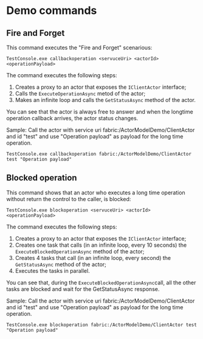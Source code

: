 # Demo commands #


## Fire and Forget ##
This command executes the "Fire and Forget" scenarious:

    TestConsole.exe callbackoperation <servuceUri> <actorId> <operationPayload>

The command executes the following steps:

1. Creates a proxy to an actor that exposes the `IClientActor` interface;
2. Calls the `ExecuteOperationAsync` metod of the actor;
3. Makes an infinite loop and calls the `GetStatusAsync` method of the actor.

You can see that the actor is always free to answer and when the longtime operation callback arrives, the actor status changes.  

Sample: Call the actor with service uri fabric:/ActorModelDemo/ClientActor and id "test" and use "Operation payload" as payload for the long time operation.

    TestConsole.exe callbackoperation fabric:/ActorModelDemo/ClientActor test "Operation payload"


## Blocked operation ##
This command shows that an actor who executes a long time operation without return the control to the caller, is blocked:

    TestConsole.exe blockoperation <servuceUri> <actorId> <operationPayload>

The command executes the following steps:

1. Creates a proxy to an actor that exposes the `IClientActor` interface;
2. Creates one task that calls (in an infinite loop, every 10 seconds) the `ExecuteBlockedOperationAsync` method of the actor;
3. Creates 4 tasks that call (in an infinite loop, every second) the `GetStatusAsync` method of the actor;
4. Executes the tasks in parallel.

You can see that, during the `ExecuteBlockedOperationAsync`call, all the other tasks are blocked and wait for the GetStatusAsync response. 

Sample: Call the actor with service uri fabric:/ActorModelDemo/ClientActor and id "test" and use "Operation payload" as payload for the long time operation.

    TestConsole.exe blockoperation fabric:/ActorModelDemo/ClientActor test "Operation payload"
        
